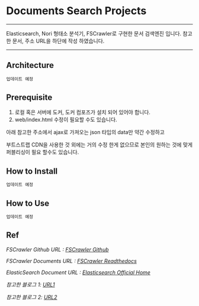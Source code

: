 # Documents Search Projects
* * *
Elasticsearch, Nori 형태소 분석기, FSCrawler로 구현한 문서 검색엔진 입니다.
참고한 문서, 주소 URL을 하단에 작성 하였습니다.
***  

## Architecture
```xml
업데이트 예정
```

## Prerequisite
1. 로컬 혹은 서버에 도커, 도커 컴포즈가 설치 되어 있어야 합니다.
2. web/index.html 수정이 필요할 수도 있습니다.

아래 참고한 주소에서 ajax로 가져오는 json 타입의 data만 약간 수정하고

부트스트랩 CDN을 사용한 것 외에는 거의 수정 한게 없으므로 본인의 원하는 것에 맞게 퍼블리싱이 필요 할수도 있습니다.


## How to Install 
```xml
업데이트 예정
```


## How to Use
````xml
업데이트 예정
````

## Ref
_FSCrawler Github URL : [FSCrawler Github](https://github.com/dadoonet/fscrawler)_

_FSCrawler Documents URL : [FSCrawler Readthedocs](https://fscrawler.readthedocs.io)_

_ElasticSearch Document URL : [Elasticsearch Official Home](https://www.elastic.co/guide/en/elastic-stack-get-started/current/get-started-docker.html)_

_참고한 블로그 1: [URL1](https://naggingmachine.tistory.com/830)_

_참고한 블로그 2: [URL2](https://blog.naver.com/icelemonteainkr/221828689765)_





